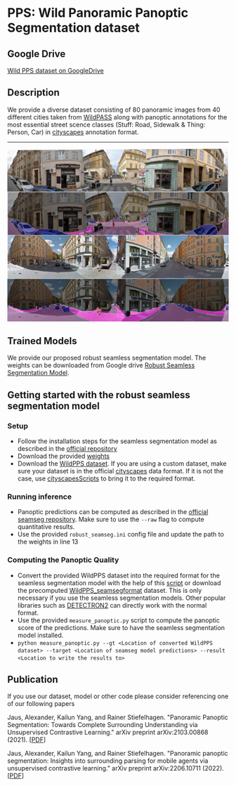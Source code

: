 # PPS: Wild Panoramic Panoptic Segmentation dataset

## Google Drive
[Wild PPS dataset on GoogleDrive](https://drive.google.com/file/d/1juZRdSnO6Q7Xvt_UVjv_b-EuBtJhNybv/view?usp=sharing)
## Description
We provide a diverse dataset consisting of 80 panoramic images from 40 different cities taken from [WildPASS](https://github.com/elnino9ykl/WildPASS) along with panoptic annotations for the most essential street scence classes (Stuff: Road, Sidewalk & Thing: Person, Car) in [cityscapes](https://www.cityscapes-dataset.com) annotation format. 

---
<img src="Readme/Readme_Example.png" alt="logo">

## Trained Models
We provide our proposed robust seamless segmentation model. The weights can be downloaded from Google drive [Robust Seamless Segmentation Model](https://drive.google.com/file/d/1LUZPINWer0z2dr8iHW7xso6uCFnGoKo2/view?usp=sharing).

## Getting started with the robust seamless segmentation model
### Setup
- Follow the installation steps for the seamless segmentation model as described in the [official repository](https://github.com/mapillary/seamseg)
- Download the provided [weights](https://drive.google.com/file/d/1LUZPINWer0z2dr8iHW7xso6uCFnGoKo2/view?usp=sharing)
- Download the [WildPPS dataset](ttps://drive.google.com/file/d/1juZRdSnO6Q7Xvt_UVjv_b-EuBtJhNybv/view?usp=sharing). If you are using a custom dataset, make sure your dataset is in the official [cityscapes](https://www.cityscapes-dataset.com) data format. If it is not the case, use [cityscapesScripts](https://github.com/mcordts/cityscapesScripts) to bring it to the required format.
### Running inference 
- Panoptic predictions can be computed as described in the [official seamseg repository](https://github.com/mapillary/seamseg). Make sure to use the ```--raw``` flag to compute quantitative results.
- Use the provided ```robust_seamseg.ini``` config file and update the path to  the weights in line 13
### Computing the Panoptic Quality
- Convert the provided WildPPS dataset into the required format for the seamless segmentation model with the help of this [script](https://github.com/mapillary/seamseg/blob/main/scripts/data_preparation/prepare_cityscapes.py) or download the precomputed [WildPPS_seamsegformat](https://drive.google.com/file/d/1zyG6Brlyk7aEGwmqvgSdxvj3wbrC-2N2/view?usp=sharing) dataset. This is only necessary if you use the seamless segmentation models. Other popular libraries such as [DETECTRON2](https://github.com/facebookresearch/detectron2) can directly work with the normal format.
- Use the provided ```measure_panoptic.py``` script to compute the panoptic score of the predictions. Make sure to have the seamless segmentation model installed.
- ```python measure_panoptic.py --gt <Location of converted WildPPS dataset> --target <Location of seamseg model predictions> --result <Location to write the results to> ```

## Publication 
If you use our dataset, model or other code please consider referencing one of our following papers

Jaus, Alexander, Kailun Yang, and Rainer Stiefelhagen. "Panoramic Panoptic Segmentation: Towards Complete Surrounding Understanding via Unsupervised Contrastive Learning." arXiv preprint arXiv:2103.00868 (2021). \[[PDF](https://arxiv.org/pdf/2103.00868.pdf)\]

Jaus, Alexander, Kailun Yang, and Rainer Stiefelhagen. "Panoramic panoptic segmentation: Insights into surrounding parsing for mobile agents via unsupervised contrastive learning." arXiv preprint arXiv:2206.10711 (2022). \[[PDF](https://arxiv.org/pdf/2206.10711.pdf)\]
